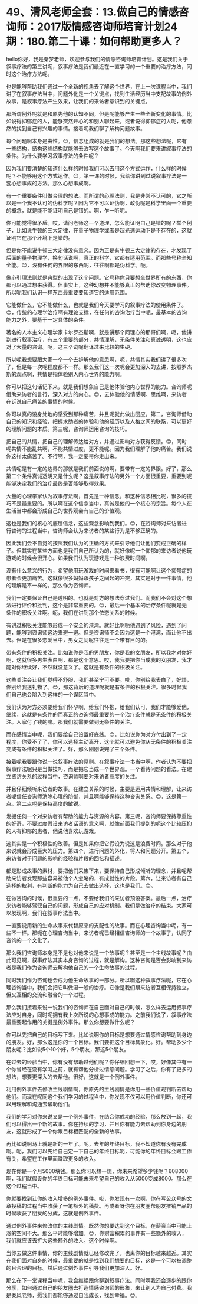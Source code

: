# 49、清风老师全套：13.做自己的情感咨询师：2017版情感咨询师培育计划24期：180.第二十课：如何帮助更多人？

hello你好，我是秦梦老师，欢迎参与我们的情感咨询师培育计划。这是我们关于叙事疗法的第三讲呃，叙事疗法是我们最近在一直学习的一个重要的治疗方法，同时这个治疗方法呢。

也是能够帮助我们通过一个全新的视角去了解这个世界，在上一次课程当中，我们讲了在叙事疗法当中，问题外化是一个关键点，找到生活经历当中支配故事的例外故事，是叙事疗法产生效果，让我们的来访者意识到的关键点。

那所谓例外呢就是和原先他的认知不同，但是呢能够产生一些全新变化的事情。比如说得抑郁症的人，能够突然开心的和别人聊起来，或者说得抑郁症的人呢，他忽然的找到自己有兴趣的事情。接着呢我们聊了解构问题故事。

每个问题啊本身是由性。😊，信念组成的就是我们的想法。那这些想法呢，它有一些结构，结构这些结构就能够去改写这个故事了。今天啊我们要来讲叙事疗法的条件。为什么要学习叙事疗法的条件呢？

因为我们要清楚的知道什么样的时候我们可以去用这个方式运作，什么样的时候呢？不能够用这个方式运作。😊，第一课的时候，我给你讲到过说叙事疗法是一套心想事成的方法。那么心想事成啊。

有一个重要条件叫做合理的想法。而所谓的心理法则，我是非常不认可的，它之所以是一个我不认可的伪科学呢？因为它不可以证伪啊，政伪呢是科学里面一个重要的概念，就是能不能证明自己是错的。啊，乍一听呢。

你可能觉得很矛盾。哎，请问老师这一个道理，怎么能证明自己是错的呢？举个例子，比如说牛顿的三大定律，在量子物理学或者是超光速运动下是不存在的，这就证明它在那个环境下是错的。

但是你不能说牛顿三大定律没有意义。因为正是有牛顿三大定律的存在，才发现了后面的量子物理学，换句话说啊，真正的科学，它都有适用范围。而那些号称全知全能。😊，没有任何的界限的东西呢，往往啊都是伪科学。呃。

像心引理法则就是典型的出现了这个问题。它号称你只要想全世界所有的东西，你都可以通过想来获得。但事实上，这种幻想并不能够真正的帮助你改变物理事件。所以呢我们认识一样东西最重要要知道它的适用范围。

它能做什么，它不能做什么，也就是我们今天要学习的叙事疗法的使用条件了。😊，传统的心理学治疗啊有理论支撑，在任何的咨询治疗当中呢，最基本的咨询能力之外，要基于一定具体的条件。

著名的人本主义心理学家卡尔罗杰斯啊，就是讲那个同理心的那哥们啊，呃，他讲到进行叙事治疗，有三个重要的部分，共情理解，无条件关注和真诚透明，这也应对了大量的咨询。呃，这三个词呢翻译过来比较的生硬。

所以呢我想要跟大家一个一个去拆解他的意思啊，呃，共情其实我们讲了很多次了，但是每一次呢程度都不一样。那么我们这一次呢会更加深入的去讲，按照罗杰斯的观点啊，共情是指体验别人内心世界的能力啊。

你可以把这句话记下来，就是我们想象自己是他体验他内心世界的能力。咨询师呢借助来访者的言行，深入对方的内心。😊，去体验他的情感啊、思维啊，来访者在诉说自己痛苦的事情的时候。

你可以真的设身处地的感受到那种痛苦，并且呢就此做出回应。第二，咨询师借助自己的知识和经验，把握求助者的体验和他的经历以及人格之间的联系，可以更好的理解问题的本质。第三呢，咨询师运用咨询的技巧。

把自己的共情，把自己的理解传达给对方，并通过影响对方获得反馈。😊，同时呢共情不能乱共啊，不能共情过度，更不能呢。因为我们理解了他的痛苦。我们说你这样太痛苦了。不行啊，我一定要带你走出来。

共情呢是有一定的边界的那就是我们前面说的啊，要带有一定的界限。好了，那么第二个条件真诚透明又是什么呢？这是叙事疗法的另外一个方面很重要，重要到呢能够决定我们的治疗最终是否能够取得效果。

大量的心理学家认为叙事疗法啊，首先是一种信念，和这种信念相比呢，很多的技巧不是最重要的。所以啊在这个信念当中，真诚是他的一个核心的宗旨。每个人在生活当中都会形成自己的世界观会有自己的价值观。

这也是我们的核心的底层信念，这些观念影响到我们。😊，在咨询师对来访者进行咨询的过程当中，咨询师会认为来访者的某些行为是不够正确的。

因此我们会不自觉的按照我们认为的正确的方式来引导他们让他们变成正确的样子。但其实在某些方面也是我们自己所认为的，就好像呢一个抑郁的来访者说他玩游戏的时候会很开心。如果我们认为玩游戏是一种浪费时间啊。

没有什么意义的行为，希望他用玩游戏的时间来看书，很有可能啊让这个抑郁症的患者会更加痛苦。这就像很多妈妈跟孩子之间起的冲突，其实是对于一件事情，他的理解是不一样的。那么作为咨询师。

我们一定要保证自己是透明的。也就是对方的想法穿过我们。而我们不会对这个想法进行评价和批判，这个是非常重要的。😊，最后一个基本的治疗条件呢就是无条件的积极关注啊。呃，我们在讲到那个依恋关系的时候。

有讲过积极关注能够形成一个安全的港湾。就好比啊呃他遇到了风险，遇到了问题，能够到咨询师这边来避一避。但是咨询师不会因为这是一个港湾，而让他不出去。但是在很多恋爱当中，男女之间呢往往是一个带有目的的。

带有条件的积极关注。比如说你是我的男朋友，你是我的女朋友，所以我才对你好啊，这就很多男生表白啊，都是这个意思。哎，我我要把你当成我的女朋友，我才能对你继续好，不然就没意义了。这就是有条件的积极关注。

这些关注会让我们觉得不舒服，我们甚至宁可不要。哎，你别给我表白了，好烦，你别给我送礼物了。😊，那这背后的道理呢就是有条件的积极关注。很多时候我们自己也会陷入到这样的一个误区当中。

我们认为对方必须要给我们怀孕啊，给我们怀抱，给我们认可，我们才能够爱他，继续，这就是有条件的而真正的咨询师最重要的一个治疗条件就是无条件的积极关注。人家付了钱的嘛。那我们就需要做到无条件的关注。

而在感情当中呢，我们要给自己设置好底线。😊，比如说你为对方付出到了一定程度，你受不了了，你可以选择主动离开，这个就可以避免你从无条件的积极关注变成有条件的积极关注了。好，那么刚刚说完了三个条件。

接着呢我要跟你说一说叙事疗法的原则。在叙事疗法一书当中啊，作者认为不要把叙事疗法呢只是当做技巧，而是把它当成一个世界观。一个看待问题的看法。在建立资访关系的过程当中，咨询师啊要对来访者高度的关注。

并且仔细倾听来访者的故事。在建立关系的时候，主要是运用共情和理解，让来访者呢信任咨询师消除心理的防御，并且啊能够保持这种咨询关系。😊，这是第一点。第二点呢是保持高度的敏锐。

发掘任何一个对来访者有帮助的能力与资源的内容。第三呢，咨询师要保持尊重性的好奇，不要过度假设来访者话语的意义啊，就像前面我们提到的呃这个比较压抑的人有抑郁的患者，他说他喜欢玩游戏。

这其实是一个积极性的改善。但是如果你把它假设为说这是浪费时间。那么对于他来说就会形成巨大的压力。第四个，进行问题的外化，将人和问题分开。第五个，来访者对于问题的影响的经验和片段的回忆和描述。

都是形成故事的素材，要把他们采集下来，要保持自己形成倾听的理念，并且呢帮助来访者发现那些容易被他个人忽略的，有成就性的片段。第六，让来访者有自己选择的权利，有判断的能力为自己去做出选择，这也是我们。😊。

在做咨询的时候，很重要的一点，不要给我们的来访者预设答案。最后一点，治疗来访者能够驾驭自己的问题，形成自己的应对机制。我们是做治疗的结束。大家可以发现啊，我们在叙事疗法当中。

一直要说用新的生命故事来代替原来的支配性的故事。而在心理咨询当中呢，有一些不一样。那呃在心理咨询当中，来访者呢已经相信咨询师的一个故事了，认同了咨询的一个文化了。

那么我们咨询师本身是不是也对他来说是一个故事呢？甚至是一个主线故事呢？由此可见啊，叙事疗法其实本身咨询的过程，就是解构。这种咨询是否会影响到来访者是我们作为咨询师去解构他自己的一个生命故事的过程。

同时我们作为咨询也会成为他生命故事的一部分。所以啊这种叙事疗法呢，它在心理咨询当中，我们会把它叫做湿一般的治疗。它像是我们跟来访者互相保持独立，但又互相的交流和融合的一个过程。

那么我们接着来说一说我们的咨询师在自己面对自己的时候，怎么样去运用叙事疗法应对自身，同时呢拥有我上次所说的心想事成的能力。之前我们说了，叙事疗法最重要起作用的关键是例外事件。那么你想要做什么呢？

你可以先把自己的目标写下来。比如说啊你的目标是想要通过情感咨询帮助到身边的朋友。好，那么这是你的一个目标。我们要把这个目标具象化。好。帮助多少个朋友呢？比如说5个10个好，5个朋友，那这5个朋友。

在过去的经验当中，你有没有帮助过他们呢？你仔细回想一下，哎，好像其中有一个你曾经在没有学习之前，就有帮他分析过情感问题。学习了之后，你有了更多的想法，想要更深入的去帮他。很好，这就是一个例外事件。

利用例外事件去修改主线剧情啊，你原先的主线剧情是你用一些价值观判断去帮助他们。而现在呢同这个我们学习的过程当中，你发现不仅可以用价值判断，你还可以用理解和沟通去帮助他们。

我们的学习对你来说又是一个例外事件，在结合你成功的经验，那么放到一起，我们可以得出一个新的故事。你在持续的学习，并且你有能力去帮助到你身边的朋友，这就形成了一个你跟目标相匹配的全新的故事。

再比如说啊马上就是新的一年了。呃，去年的年终目标，我不知道你有没有完成啊。呃，我们可以先给自己定一下自己的年终目标呃，可能你的年终目标会跟工作有关，希望在工作里面赚取更多的收入。

现在你是一个月5000块钱。那么你可以想一想，你未来希望多少钱呢？608000啊，我们就假设你的年终目标可能未来希望自己的收入从5000变成8000。那么在这个过程当中。

你就要找到让你的收入增多的例外事件。哎，你发现有一次啊，你在写公众号的文章投稿的过程当中收获了一笔额外的稿费。再或者呀你在朋友圈帮朋友推销产品的时候收获了朋友的分成，这就是例外事件。

通过例外事件来修改你的主线剧情。既然你想要达到这个目标，在薪资当中可能上涨的空间不大。那么平时能够增加。😊，你财富积累的事件有一些额外的收入，我们就应该去扩大这些额外的收入。这个时候啊。

当你去做这件事情，你的主线剧情就已经修改完了，也离你的目标越来越近。其实在我们面对自身的时候，最重要的就是找到我们想要的目标，这是一个可以被调整的且合理的目标。然后通过例外事件引导我们更加深入。好。

那么在下一堂课程当中呢，我会继续跟你聊到叙事疗法。同时啊我还会逐步的跟你分享，如何通过自己的朋友圈去打造情感咨询师的形象，来让别人为自己付费。我是秦风老师，愿我们都能够通过自我成长，找到幸福。😊。

